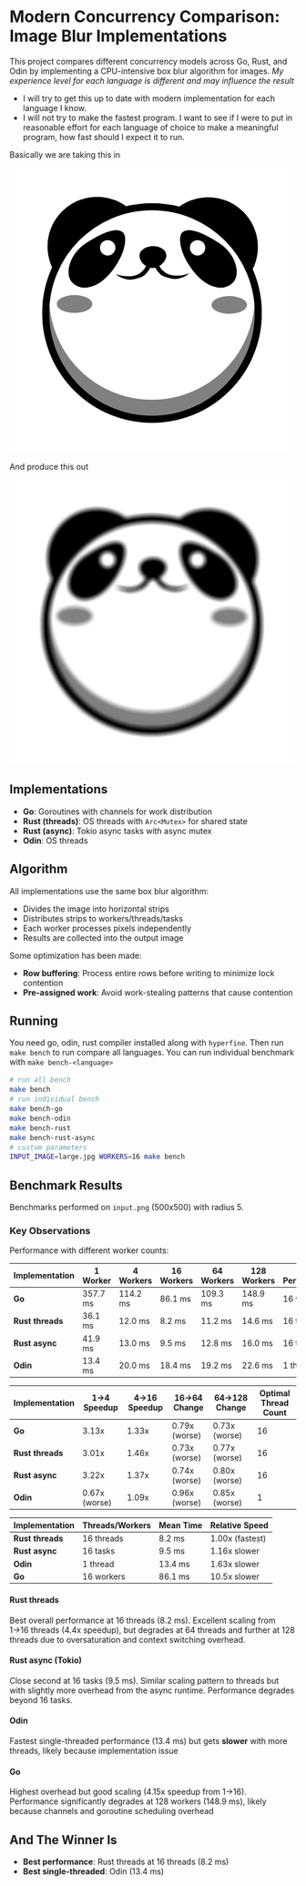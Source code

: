 # Modern Concurrency Comparison: Image Blur Implementations

This project compares different concurrency models across Go, Rust, and Odin by implementing a CPU-intensive box blur algorithm for images. *My experience level for each language is different and may influence the result*

- I will try to get this up to date with modern implementation for each language I know.
- I will not try to make the fastest program. I want to see if I were to put in reasonable effort for each language of choice to make a meaningful program, how fast should I expect it to run.

Basically we are taking this in

![input](input.png)

And produce this out

![output](output.png)

## Implementations

- **Go**: Goroutines with channels for work distribution
- **Rust (threads)**: OS threads with `Arc<Mutex>` for shared state
- **Rust (async)**: Tokio async tasks with async mutex
- **Odin**: OS threads

## Algorithm

All implementations use the same box blur algorithm:
- Divides the image into horizontal strips
- Distributes strips to workers/threads/tasks
- Each worker processes pixels independently
- Results are collected into the output image

Some optimization has been made:
- **Row buffering**: Process entire rows before writing to minimize lock contention
- **Pre-assigned work**: Avoid work-stealing patterns that cause contention

## Running

You need go, odin, rust compiler installed along with `hyperfine`. Then run `make bench` to run compare all languages. You can run individual benchmark with `make bench-<language>`
```bash
# run all bench
make bench
# run individual bench
make bench-go
make bench-odin
make bench-rust
make bench-rust-async
# custom parameters
INPUT_IMAGE=large.jpg WORKERS=16 make bench
```

## Benchmark Results

Benchmarks performed on `input.png` (500x500) with radius 5.

### Key Observations

Performance with different worker counts:

| Implementation | 1 Worker | 4 Workers | 16 Workers | 64 Workers | 128 Workers | Best Performance |
|---------------|----------|-----------|------------|------------|-------------|------------------|
| **Go** | 357.7 ms | 114.2 ms | 86.1 ms | 109.3 ms | 148.9 ms | 16 workers |
| **Rust threads** | 36.1 ms | 12.0 ms | 8.2 ms | 11.2 ms | 14.6 ms | 16 threads |
| **Rust async** | 41.9 ms | 13.0 ms | 9.5 ms | 12.8 ms | 16.0 ms | 16 tasks |
| **Odin** | 13.4 ms | 20.0 ms | 18.4 ms | 19.2 ms | 22.6 ms | 1 thread (!) |

| Implementation | 1→4 Speedup | 4→16 Speedup | 16→64 Change | 64→128 Change | Optimal Thread Count |
|---------------|-------------|--------------|--------------|---------------|---------------------|
| **Go** | 3.13x | 1.33x | 0.79x (worse) | 0.73x (worse) | 16 |
| **Rust threads** | 3.01x | 1.46x | 0.73x (worse) | 0.77x (worse) | 16 |
| **Rust async** | 3.22x | 1.37x | 0.74x (worse) | 0.80x (worse) | 16 |
| **Odin** | 0.67x (worse) | 1.09x | 0.96x (worse) | 0.85x (worse) | 1 |

| Implementation | Threads/Workers | Mean Time | Relative Speed |
|----------------|----------------|-----------|----------------|
| **Rust threads** | 16 threads | 8.2 ms | 1.00x (fastest) |
| **Rust async** | 16 tasks | 9.5 ms | 1.16x slower |
| **Odin** | 1 thread | 13.4 ms | 1.63x slower |
| **Go** | 16 workers | 86.1 ms | 10.5x slower |

#### Rust threads
Best overall performance at 16 threads (8.2 ms). Excellent scaling from 1→16 threads (4.4x speedup), but degrades at 64 threads and further at 128 threads due to oversaturation and context switching overhead.

#### Rust async (Tokio)
Close second at 16 tasks (9.5 ms). Similar scaling pattern to threads but with slightly more overhead from the async runtime. Performance degrades beyond 16 tasks.

#### Odin
Fastest single-threaded performance (13.4 ms) but gets **slower** with more threads, likely because implementation issue

#### Go
Highest overhead but good scaling (4.15x speedup from 1→16). Performance significantly degrades at 128 workers (148.9 ms), likely because channels and goroutine scheduling overhead

## And The Winner Is

- **Best performance**: Rust threads at 16 threads (8.2 ms)
- **Best single-threaded**: Odin (13.4 ms)
